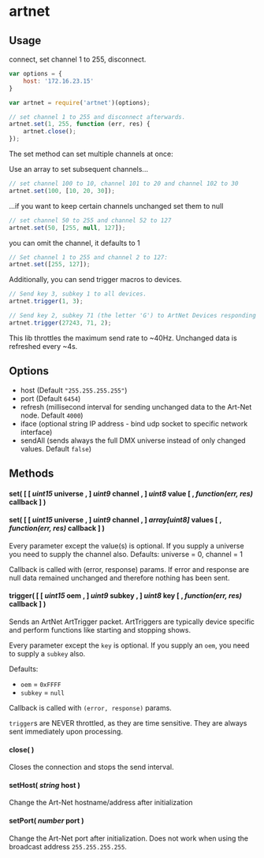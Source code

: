 # artnet
## Usage

connect, set channel 1 to 255, disconnect.
```javascript
var options = {
    host: '172.16.23.15'
}

var artnet = require('artnet')(options);

// set channel 1 to 255 and disconnect afterwards.
artnet.set(1, 255, function (err, res) {
    artnet.close();
});
```

The set method can set multiple channels at once:

Use an array to set subsequent channels...
```javascript
// set channel 100 to 10, channel 101 to 20 and channel 102 to 30
artnet.set(100, [10, 20, 30]);
```

...if you want to keep certain channels unchanged set them to null
```javascript
// set channel 50 to 255 and channel 52 to 127
artnet.set(50, [255, null, 127]);
```

you can omit the channel, it defaults to 1
```javascript
// Set channel 1 to 255 and channel 2 to 127:
artnet.set([255, 127]);
```

Additionally, you can send trigger macros to devices.

```javascript
// Send key 3, subkey 1 to all devices.
artnet.trigger(1, 3);

// Send key 2, subkey 71 (the letter 'G') to ArtNet Devices responding to 0x6A6B.
artnet.trigger(27243, 71, 2);
```

This lib throttles the maximum send rate to ~40Hz. Unchanged data is refreshed every ~4s.

## Options

  * host (Default ```"255.255.255.255"```)
  * port (Default ```6454```)
  * refresh (millisecond interval for sending unchanged data to the Art-Net node. Default ```4000```)
  * iface (optional string IP address - bind udp socket to specific network interface)
  * sendAll (sends always the full DMX universe instead of only changed values. Default ```false```)


## Methods

#### **set(** [ [ *uint15* **universe** , ] *uint9* **channel** , ] *uint8* **value** [ , *function(err, res)* **callback** ] **)**
#### **set(** [ [ *uint15* **universe** , ] *uint9* **channel** , ] *array[uint8]* **values** [ , *function(err, res)* **callback** ] **)**


Every parameter except the value(s) is optional. If you supply a universe you need to supply the channel also.
Defaults: universe = 0, channel = 1

Callback is called with (error, response) params.
If error and response are null data remained unchanged and therefore nothing has been sent.

#### **trigger(** [ [ *uint15* **oem** , ] *uint9* **subkey** , ] *uint8* **key** [ , *function(err, res)* **callback** ] **)**

Sends an ArtNet ArtTrigger packet. ArtTriggers are typically device specific and perform functions like starting and stopping shows.

Every parameter except the `key` is optional.  If you supply an `oem`, you need to supply a `subkey` also.

Defaults:

* `oem` = `0xFFFF`
* `subkey` = `null`

Callback is called with `(error, response)` params.

`trigger`s are NEVER throttled, as they are time sensitive. They are always sent immediately upon processing.

#### **close( )**

Closes the connection and stops the send interval.


#### **setHost(** *string* **host** **)**

Change the Art-Net hostname/address after initialization

#### **setPort(** *number* **port** **)**

Change the Art-Net port after initialization.
Does not work when using the broadcast address `255.255.255.255`.